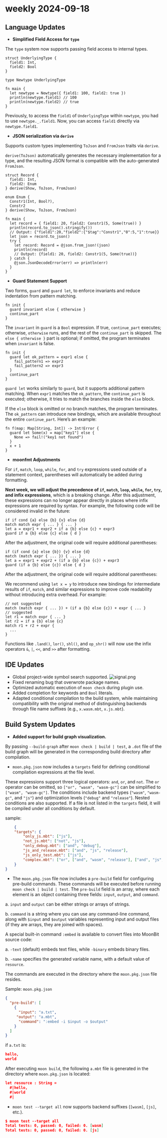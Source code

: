 # weekly 2024-09-18

## Language Updates

- **Simplified Field Access for `type`**

The `type` system now supports passing field access to internal types.

```moonbit
struct UnderlyingType {
  field1: Int,
  field2: Bool
}

type Newtype UnderlyingType

fn main {
  let newtype = Newtype({ field1: 100, field2: true })
  println(newtype.field1) // 100
  println(newtype.field2) // true
}
```

Previously, to access the `field1` of `UnderlyingType` within `newtype`, you had to use `newtype._.field1`. Now, you can access `field1` directly via `newtype.field1`.

- **JSON serialization via `derive`**

Supports custom types implementing `ToJson` and `FromJson` traits via `derive`.

`derive(ToJson)` automatically generates the necessary implementation for a type, and the resulting JSON format is compatible with the auto-generated `FromJson`.

```moonbit
struct Record {
  field1: Int,
  field2: Enum
} derive(Show, ToJson, FromJson)

enum Enum {
  Constr1(Int, Bool?),
  Constr2
} derive(Show, ToJson, FromJson)

fn main {
  let record = { field1: 20, field2: Constr1(5, Some(true)) }
  println(record.to_json().stringify())
  // Output: {"field1":20,"field2":{"$tag":"Constr1","0":5,"1":true}}
  let json = record.to_json()
  try {
    let record: Record = @json.from_json!(json)
    println(record)
    // Output: {field1: 20, field2: Constr1(5, Some(true))}
  } catch {
    @json.JsonDecodeError(err) => println(err)
  }
}
```

- **Guard Statement Support**

Two forms, `guard` and `guard let`, to enforce invariants and reduce indentation from pattern matching.

```moonbit
fn init {
  guard invariant else { otherwise }
  continue_part
}
```

The `invariant` in `guard` is a `Bool` expression. If true, `continue_part` executes; otherwise, `otherwise` runs, and the rest of the `continue_part` is skipped. The `else { otherwise }` part is optional; if omitted, the program terminates when `invariant` is false.

```moonbit
fn init {
  guard let ok_pattern = expr1 else {
    fail_pattern1 => expr2
    fail_pattern2 => expr3
  }
  continue_part
}
```

`guard let` works similarly to `guard`, but it supports additional pattern matching. When `expr1` matches the `ok_pattern`, the `continue_part` is executed; otherwise, it tries to match the branches inside the `else` block.

If the `else` block is omitted or no branch matches, the program terminates. The `ok_pattern` can introduce new bindings, which are available throughout the entire `continue_part`. Here’s an example:

```moonbit
fn f(map: Map[String, Int]) -> Int!Error {
  guard let Some(x) = map["key1"] else {
    None => fail!("key1 not found")
  }
  x + 1
}
```

- **moonfmt Adjustments**

For `if`, `match`, `loop`, `while`, `for`, and `try` expressions used outside of a statement context, parentheses will automatically be added during formatting.

**Next week, we will adjust the precedence of `if`, `match`, `loop`, `while`, `for`, `try`, and infix expressions**, which is a breaking change. After this adjustment, these expressions can no longer appear directly in places where infix expressions are required by syntax. For example, the following code will be considered invalid in the future:

```moonbit
if if cond {a} else {b} {v} else {d}
match match expr { ... } { ... }
let a = expr1 + expr2 + if a {b} else {c} + expr3
guard if a {b} else {c} else { d }
```

After the adjustment, the original code will require additional parentheses:

```moonbit
if (if cond {a} else {b}) {v} else {d}
match (match expr { ... }) { ... }
let a = expr1 + expr2 + (if a {b} else {c}) + expr3
guard (if a {b} else {c}) else { d }
```

After the adjustment, the original code will require additional parentheses:

We recommend using `let x = y` to introduce new bindings for intermediate results of `if`, `match`, and similar expressions to improve code readability without introducing extra overhead. For example:

```moonbit
// not suggested
match (match expr { ... }) + (if a {b} else {c}) + expr { ... }
// suggested
let r1 = match expr { ... }
let r2 = if a {b} else {c}
match r1 + r2 + expr {
  ...
}
```

Functions like `.land()`, `lor()`, `shl()`, and `op_shr()` will now use the infix operators `&`, `|`, `<<`, and `>>` after formatting.

## IDE Updates

- Global project-wide symbol search supported.
![signal.png](signal.png)
- Fixed renaming bug that overwrote package names.
- Optimized automatic execution of `moon check` during plugin use.
- Added completion for keywords and `Bool` literals.
- Adapted conditional compilation to the build system, while maintaining compatibility with the original method of distinguishing backends through file name suffixes (e.g., `x.wasm.mbt`, `x.js.mbt`).

## Build System Updates

- **Added support for build graph visualization.**

By passing `--build-graph` after `moon check | build | test`, a `.dot` file of the build graph will be generated in the corresponding build directory after compilation.

- `moon.pkg.json` now includes a `targets` field for defining conditional compilation expressions at the file level.

These expressions support three logical operators: `and`, `or`, and `not`. The `or` operator can be omitted, so `["or", "wasm", "wasm-gc"]` can be simplified to `["wasm", "wasm-gc"]`. The conditions include backend types (`"wasm"`, `"wasm-gc"`, and `"js"`) and optimization levels (`"debug"` and `"release"`). Nested conditions are also supported. If a file is not listed in the `targets` field, it will be compiled under all conditions by default.

sample:

```json
    {
    "targets": {
        "only_js.mbt": ["js"],
        "not_js.mbt": ["not", "js"],
        "only_debug.mbt": ["and", "debug"],
        "js_and_release.mbt": ["and", "js", "release"],
        "js_only_test.mbt": ["js"],
        "complex.mbt": ["or", ["and", "wasm", "release"], ["and", "js", "debug"]]
    }
}
```

- The `moon.pkg.json` file now includes a `pre-build` field for configuring pre-build commands. These commands will be executed before running `moon check | build | test`. The `pre-build` field is an array, where each element is an object containing three fields: `input`, `output`, and `command`.

a. `input` and `output` can be either strings or arrays of strings.

b. `command` is a string where you can use any command-line command, along with `$input` and `$output` variables representing input and output files (if they are arrays, they are joined with spaces).

A special built-in command `:embed` is available to convert files into MoonBit source code:

a. `-text` (default) embeds text files, while `-binary` embeds binary files.

b. `-name` specifies the generated variable name, with a default value of `resource`.

The commands are executed in the directory where the `moon.pkg.json` file resides.

Sample: `moon.pkg.json`

```json
{
  "pre-build": [
    {
      "input": "a.txt",
     "output": "a.mbt",
      "command": ":embed -i $input -o $output"
    }
  ]
}
```

if `a.txt` is:

```json
hello,
world
```

After executing `moon build`, the following `a.mbt` file is generated in the directory where `moon.pkg.json` is located:

```json
let resource : String =
  #|hello,
  #|world
  #|
```

- `moon test --target all` now supports backend suffixes (`[wasm]`, `[js]`, etc.).

```json
$ moon test --target all
Total tests: 0, passed: 0, failed: 0. [wasm]
Total tests: 0, passed: 0, failed: 0. [js]
```
